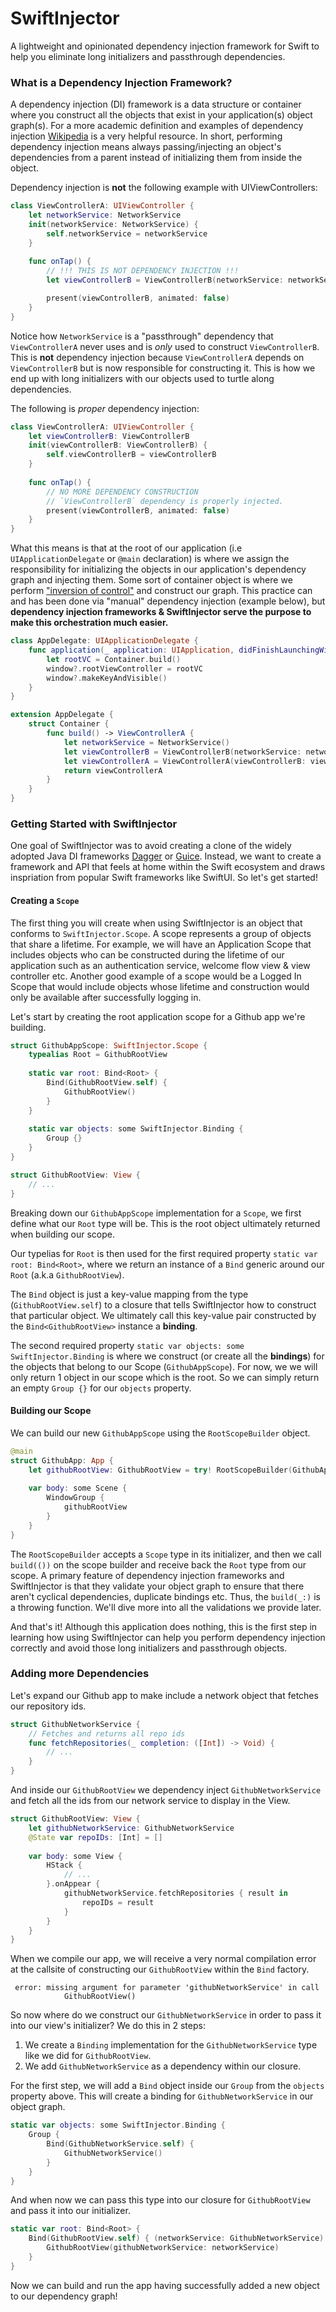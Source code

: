 
# SwiftInjector

A lightweight and opinionated dependency injection framework for Swift to help you eliminate long initializers and passthrough dependencies. 

### What is a Dependency Injection Framework?
A dependency injection (DI) framework is a data structure or container where you construct all the objects that exist in your application(s) object graph(s). For a more academic definition and examples of dependency injection [Wikipedia](https://en.wikipedia.org/wiki/Dependency_injection) is a very helpful resource. In short, performing dependency injection means always passing/injecting an object's dependencies from a parent instead of initializing them from inside the object.

Dependency injection is __not__ the following example with UIViewControllers:

```swift
class ViewControllerA: UIViewController {
    let networkService: NetworkService
    init(networkService: NetworkService) {
        self.networkService = networkService
    }
    
    func onTap() {
        // !!! THIS IS NOT DEPENDENCY INJECTION !!!
        let viewControllerB = ViewControllerB(networkService: networkService)

        present(viewControllerB, animated: false)
    }
}
```

Notice how `NetworkService` is a "passthrough" dependency that `ViewControllerA` never uses and is _only_ used to construct `ViewControllerB`. This is __not__ dependency injection because `ViewControllerA` depends on `ViewControllerB` but is now responsible for constructing it. This is how we end up with long initializers with our objects used to turtle along dependencies.

The following is _proper_ dependency injection:

```swift
class ViewControllerA: UIViewController {
    let viewControllerB: ViewControllerB
    init(viewControllerB: ViewControllerB) {
        self.viewControllerB = viewControllerB
    }
    
    func onTap() {
        // NO MORE DEPENDENCY CONSTRUCTION
        // `ViewControllerB` dependency is properly injected.
        present(viewControllerB, animated: false)
    }
}

```

What this means is that at the root of our application (i.e `UIApplicationDelegate` or `@main` declaration) is where we assign the responsibility for initializing the objects in our application's dependency graph and injecting them. Some sort of container object is where we perform ["inversion of control"](https://en.wikipedia.org/wiki/Inversion_of_control) and construct our graph. This practice can and has been done via "manual" dependency injection (example below), but __dependency injection frameworks & SwiftInjector serve the purpose to make this orchestration much easier.__

```swift
class AppDelegate: UIApplicationDelegate {
    func application(_ application: UIApplication, didFinishLaunchingWithOptions launchOptions: [UIApplication.LaunchOptionsKey : Any]? = nil) -> Bool {
        let rootVC = Container.build()
        window?.rootViewController = rootVC
        window?.makeKeyAndVisible()
    }
}

extension AppDelegate {
    struct Container {
        func build() -> ViewControllerA {
            let networkService = NetworkService()
            let viewControllerB = ViewControllerB(networkService: networkService)
            let viewControllerA = ViewControllerA(viewControllerB: viewControllerB)
            return viewControllerA
        }
    }
}
```

### Getting Started with SwiftInjector

One goal of SwiftInjector was to avoid creating a clone of the widely adopted Java DI frameworks [Dagger](https://dagger.dev/) or [Guice](https://github.com/google/guice). Instead, we want to create a framework and API that feels at home within the Swift ecosystem and draws inspriation from popular Swift frameworks like SwiftUI. So let's get started!

#### Creating a `Scope`
The first thing you will create when using SwiftInjector is an object that conforms to `SwiftInjector.Scope`. A scope represents a group of objects that share a lifetime. For example, we will have an Application Scope that includes objects who can be constructed during the lifetime of our application such as an authentication service, welcome flow view & view controller etc. Another good example of a scope would be a Logged In Scope that would include objects whose lifetime and construction would only be available after successfully logging in.

Let's start by creating the root application scope for a Github app we're building.


```swift
struct GithubAppScope: SwiftInjector.Scope {
    typealias Root = GithubRootView
    
    static var root: Bind<Root> {
        Bind(GithubRootView.self) {
            GithubRootView()
        }
    }
    
    static var objects: some SwiftInjector.Binding {
        Group {}
    }
}

struct GithubRootView: View {
    // ...
}
```

Breaking down our `GithubAppScope` implementation for a `Scope`, we first define what our `Root` type will be. This is the root object ultimately returned when building our scope.

Our typelias for `Root` is then used for the first required property `static var root: Bind<Root>`, where we return an instance of a `Bind` generic around our `Root` (a.k.a `GithubRootView`). 

The `Bind` object is just a key-value mapping from the type (`GithubRootView.self`) to a closure that tells SwiftInjector how to construct that particular object. We ultimately call this key-value pair constructed by the `Bind<GithubRootView>` instance a __binding__.

The second required property `static var objects: some SwiftInjector.Binding` is where we construct (or create all the __bindings__) for the objects that belong to our Scope (`GithubAppScope`). For now, we we will only return 1 object in our scope which is the root. So we can simply return an empty `Group {}` for our `objects` property.

#### Building our Scope

We can build our new `GithubAppScope` using the `RootScopeBuilder` object.

```swift
@main
struct GithubApp: App {
    let githubRootView: GithubRootView = try! RootScopeBuilder(GithubAppScope.self).build(())
    
    var body: some Scene {
        WindowGroup {
            githubRootView
        }
    }
}
```

The `RootScopeBuilder` accepts a `Scope` type in its initializer, and then we call `build(())` on the scope builder and receive back the `Root` type from our scope. A primary feature of dependency injection frameworks and SwiftInjector is that they validate your object graph to ensure that there aren't cyclical dependencies, duplicate bindings etc. Thus, the `build(_:)` is a throwing function. We'll dive more into all the validations we provide later.

And that's it! Although this application does nothing, this is the first step in learning how using SwiftInjector can help you perform dependency injection correctly and avoid those long initializers and passthrough objects.

### Adding more Dependencies

Let's expand our Github app to make include a network object that fetches our repository ids.

```swift
struct GithubNetworkService {
    // Fetches and returns all repo ids
    func fetchRepositories(_ completion: ([Int]) -> Void) {
        // ...
    }
}
```

And inside our `GithubRootView` we dependency inject `GithubNetworkService` and fetch all the ids from our network service to display in the View.

```swift
struct GithubRootView: View {
    let githubNetworkService: GithubNetworkService
    @State var repoIDs: [Int] = []
    
    var body: some View {
        HStack {
            // ...
        }.onAppear {
            githubNetworkService.fetchRepositories { result in
                repoIDs = result
            }
        }
    }
}
```

When we compile our app, we will receive a very normal compilation error at the callsite of constructing our `GithubRootView` within the `Bind` factory.

```
 error: missing argument for parameter 'githubNetworkService' in call
            GithubRootView()
```

So now where do we construct our `GithubNetworkService` in order to pass it into our view's initializer? We do this in 2 steps:

1. We create a `Binding` implementation for the `GithubNetworkService` type like we did for `GithubRootView`.
2. We add `GithubNetworkService` as a dependency within our closure.

For the first step, we will add a `Bind` object inside our `Group` from the `objects` property above. This will create a binding for `GithubNetworkService` in our object graph.

```swift
static var objects: some SwiftInjector.Binding {
    Group {
        Bind(GithubNetworkService.self) {
            GithubNetworkService()
        }
    }
}
```

And when now we can pass this type into our closure for `GithubRootView` and pass it into our initializer.

```swift
static var root: Bind<Root> {
    Bind(GithubRootView.self) { (networkService: GithubNetworkService) in
        GithubRootView(githubNetworkService: networkService)
    }
}
```

Now we can build and run the app having successfully added a new object to our dependency graph!


